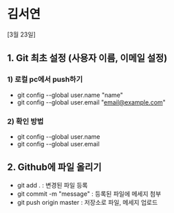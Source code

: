 # 김서연

[3월 23일]
## 1. Git 최초 설정 (사용자 이름, 이메일 설정)

### 1) 로컬 pc에서 push하기
- git config --global user.name "name"
- git config --global user.email "email@example.com"

### 2) 확인 방법
- git config --global user.name
- git config --global user.email

## 2. Github에 파일 올리기
- git add . : 변경된 파일 등록
- git commit -m "message" : 등록된 파일에 메세지 첨부
- git push origin master : 저장소로 파일, 메세지 업로드


